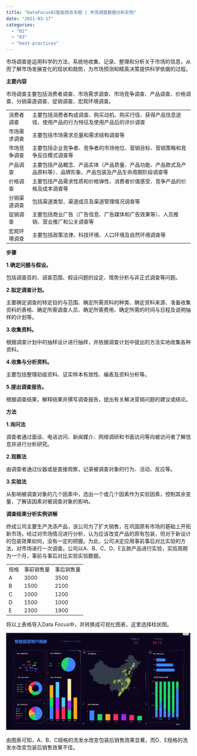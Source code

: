 ```yaml
---
title: "DataFocusBI智能商务专题 | 市场调查数据分析实例"
date: "2021-03-17"
categories: 
  - "02"
  - "03"
  - "best-practices"
---
```


市场调查是运用科学的方法，系统地收集、记录、整理和分析关于市场的信息，从而了解市场发展变化的现状和趋势，为市场预测和精英决策提供科学依据的过程。

**主要内容**

市场调查主要包括消费者调查、市场需求调查、市场竞争调查、产品调查、价格调查、分销渠道调查、促销调查、宏观环境调查。

<table><tbody><tr><td>消费者调查</td><td>主要包括消费者构成调查、购买动机、购买行径、获得产品信息途径、使用产品的行为特征及使用产品后的评价调查</td></tr><tr><td>市场需求调查</td><td>主要包括市场需求总量和需求结构调查等</td></tr><tr><td>市场竞争调查</td><td>主要包括企业竞争者、竞争者的市场地位、营销目标、营销策略和竞争反应模式调查等</td></tr><tr><td>产品调查</td><td>主要包括产品概念、产品实体（产品质量、产品功能、产品款式及产品原料等）、品牌形象、产品包装及产品生命周期阶段调查等</td></tr><tr><td>价格调查</td><td>主要包括产品需求性质和价格弹性、消费者价值感受、竞争产品的价格及成本调查等</td></tr><tr><td>分销渠道调查</td><td>包括渠道类型、渠道成员及渠道管理情况调查等</td></tr><tr><td>促销调查</td><td>主要包括商业广告（广告信息、广告媒体和广告效果等）、人员推销、营业推广和公关调查等</td></tr><tr><td>宏观环境调查</td><td>主要包括政策法律、科技环境、人口环境及自然环境调查等</td></tr></tbody></table>

**步骤**

**1.确定问题与假设。**

包括调查目的、调查范围、假设问题的设定、情势分析与非正式调查等问题。

**2.拟定调查计划。**

主要确定调查的特定目的与范围、确定所需资料的种类、确定资料来源、准备收集资料的表格、确定所需调查人员、确定所需费用、确定所需的时间与日程及说明抽样的计划等。

**3.收集资料。**

根据调查计划中的抽样设计进行抽样，并依据调查计划中提出的方法实地收集各种资料。

**4.收集与分析资料。**

主要包括整理初级资料、证实样本有效性、编表及资料分析等。

**5.提出调查报告。**

根据调查结果，解释结果并撰写调查报告，提出有关解决营销问题的建议或结论。

**方法**

**1.询问法**

调查者通过面谈、电话访问、新闻媒介、网络调研和书面访问等向被访问者了解信息并进行分析研究。

**2.观察法**

由调查者通过仪器或是直接观察，记录被调查对象的行为、活动、反应等。

**3.实验法**

从影响被调查对象的几个因素中，选出一个或几个因素作为实验因素，控制其余变量，了解该因素对被调查对象的影响。

**调查结果分析实例讲解**

终成公司主要生产洗涤产品，该公司为了扩大销售，在巩固原有市场的基础上开拓新市场，经过对市场情况进行分析，认为应该改变产品的原有包装，但对于新设计的包装效果如何，没有一定的把握。为此，公司决定应用事前事后对比实验的方法，对市场进行一次调查。公司以A、B、C、D、E五款产品进行实验，实验周期为一个月，事前与事后对比实验实验数据。

<table><tbody><tr><td>规格</td><td>事前销售量</td><td>事后销售量</td></tr><tr><td>A</td><td>3000</td><td>3500</td></tr><tr><td>B</td><td>1500</td><td>2100</td></tr><tr><td>C</td><td>1000</td><td>1200</td></tr><tr><td>D</td><td>1500</td><td>1000</td></tr><tr><td>E</td><td>2300</td><td>1900</td></tr></tbody></table>

将以上表格导入Data Focus中，并转换成可视化图表，这里选择柱状图。

![洗发水对比实验调查情况 (2)](images/2.png)

由图表可知，A、B、C规格的洗发水改变包装后销售效果显著，而D、E规格的洗发水改变包装后销售效果不佳。
